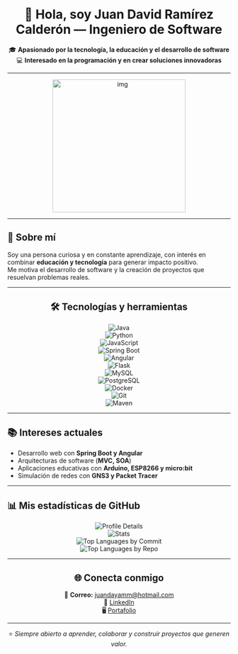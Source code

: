 <!-- Encabezado centrado -->
<div align="center">
  
# 👋 Hola, soy Juan David Ramírez Calderón — Ingeniero de Software

🎓 **Apasionado por la tecnología, la educación y el desarrollo de software**  
💻 **Interesado en la programación y en crear soluciones innovadoras** 

---

<!-- Imagen Opcional -->
<img src="https://github.com/user-attachments/assets/19566c2c-c95f-4ed7-8aab-d7455d22881a" alt="img" width="300"/>

---

</div>

## 🚀 Sobre mí  
Soy una persona curiosa y en constante aprendizaje, con interés en combinar **educación y tecnología** para generar impacto positivo.  
Me motiva el desarrollo de software y la creación de proyectos que resuelvan problemas reales.  

---

<div align="center">

## 🛠️ Tecnologías y herramientas  

![Java](https://img.shields.io/badge/Java-red?logo=openjdk&logoColor=white&style=for-the-badge)  
![Python](https://img.shields.io/badge/Python-3776AB?logo=python&logoColor=white&style=for-the-badge)  
![JavaScript](https://img.shields.io/badge/JavaScript-F7DF1E?logo=javascript&logoColor=black&style=for-the-badge)  
![Spring Boot](https://img.shields.io/badge/Spring_Boot-6DB33F?logo=springboot&logoColor=white&style=for-the-badge)  
![Angular](https://img.shields.io/badge/Angular-DD0031?logo=angular&logoColor=white&style=for-the-badge)  
![Flask](https://img.shields.io/badge/Flask-000000?logo=flask&logoColor=white&style=for-the-badge)  
![MySQL](https://img.shields.io/badge/MySQL-4479A1?logo=mysql&logoColor=white&style=for-the-badge)  
![PostgreSQL](https://img.shields.io/badge/PostgreSQL-4169E1?logo=postgresql&logoColor=white&style=for-the-badge)  
![Docker](https://img.shields.io/badge/Docker-2496ED?logo=docker&logoColor=white&style=for-the-badge)  
![Git](https://img.shields.io/badge/Git-F05032?logo=git&logoColor=white&style=for-the-badge)  
![Maven](https://img.shields.io/badge/Maven-C71A36?logo=apachemaven&logoColor=white&style=for-the-badge)  

</div>

---

## 📚 Intereses actuales  
- Desarrollo web con **Spring Boot y Angular**  
- Arquitecturas de software (**MVC, SOA**)  
- Aplicaciones educativas con **Arduino, ESP8266 y micro:bit**  
- Simulación de redes con **GNS3 y Packet Tracer**  

---

## 📊 Mis estadísticas de GitHub  

<div align="center">


<!-- Tarjetas modernas -->
![Profile Details](https://github-profile-summary-cards.vercel.app/api/cards/profile-details?username=Juanda099&theme=radical)  
![Stats](https://github-profile-summary-cards.vercel.app/api/cards/stats?username=Juanda099&theme=radical)  
![Top Languages by Commit](https://github-profile-summary-cards.vercel.app/api/cards/most-commit-language?username=Juanda099&theme=radical)  
![Top Languages by Repo](https://github-profile-summary-cards.vercel.app/api/cards/repos-per-language?username=Juanda099&theme=radical)  

</div>



---

<div align="center">
  
## 🌐 Conecta conmigo  
📧 **Correo:** juandayamm@hotmail.com  
💼 [LinkedIn](https://linkedin.com/in/juan-david-ramirez-calderon-03ab5327a/)  
🖥️ [Portafolio](https://juanda099.github.io/)  

</div>

---

<div align="center">

⭐️ _Siempre abierto a aprender, colaborar y construir proyectos que generen valor._  

</div>

